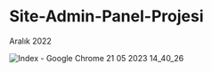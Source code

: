 # Site-Admin-Panel-Projesi
Aralık 2022

![Index - Google Chrome 21 05 2023 14_40_26](https://github.com/songulkosak/Site-Admin-Panel-Projesi/assets/105944666/e7afa4b0-ad96-499d-bedb-8357583c7f7c)
